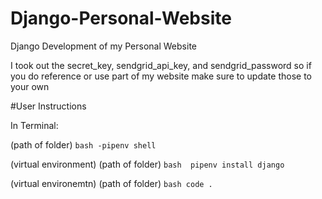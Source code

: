 # Django-Personal-Website
Django Development of my Personal Website

I took out the secret_key, sendgrid_api_key, and sendgrid_password so if you do reference or use part of my website make sure to update those to your own

#User Instructions

In Terminal:

(path of folder) ```bash -pipenv shell ```

(virtual environment) (path of folder) ```bash  pipenv install django ```

(virtual environemtn) (path of folder) ```bash code . ```
